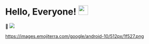 # Hello, Everyone! <img src="https://raw.githubusercontent.com/MartinHeinz/MartinHeinz/master/wave.gif" width="30px">


:wrench:
![](https://img.shields.io/badge/<WORD_ON_LEFT>-<WORD_ON_RIGHT>-informational?style=flat&logo=data:image/svg%2bxml;base64,<http://www.w3.org/2000/svg>)

https://images.emojiterra.com/google/android-10/512px/1f527.png

